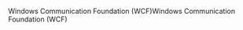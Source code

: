 <span data-ttu-id="a2182-101">Windows Communication Foundation (WCF)</span><span class="sxs-lookup"><span data-stu-id="a2182-101">Windows Communication Foundation (WCF)</span></span>